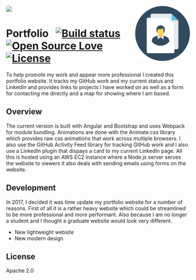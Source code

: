 
<img src='preview.gif' />

<img src='icon.png' align='right' width='150' height='150' />

# Portfolio &nbsp; [![Build status](https://travis-ci.org/william-taylor/portfolio.svg?branch=master)](https://travis-ci.org/william-taylor/portfolio) [![Open Source Love](https://badges.frapsoft.com/os/v1/open-source.svg?v=102)](https://github.com/ellerbrock/open-source-badge/) [![License](https://img.shields.io/badge/License-Apache%202.0-blue.svg)](https://opensource.org/licenses/Apache-2.0)

To help promote my work and appear more professional I created this portfolio website. It tracks my GitHub work and my current status and LinkedIn and provides links to projects I have worked on as well as a form for contacting me directly and a map for showing where I am based. 

## Overview

The current version is built with Angular and Bootstrap and uses Webpack for module bundling. Animations are done with the Animate.css library which provides raw css animations that work across multiple browsers. I also use the GitHub Activity Feed library for tracking GitHub work and I also use a LinkedIn plugin that dispays a card to my current LinkedIn page. All this is hosted using an AWS EC2 instance where a Node.js server serves the website to viewers it also deals with sending emails using forms on the website.

## Development

In 2017, I decided it was time update my portfolio website for a number of reasons. First of all it is a rather heavy website which could be streamlined to be more professional and more performant. Also because I am no longer a student and I thought a graduate website would look very different.

* New lightweight website
* New modern design

## License

Apache 2.0
